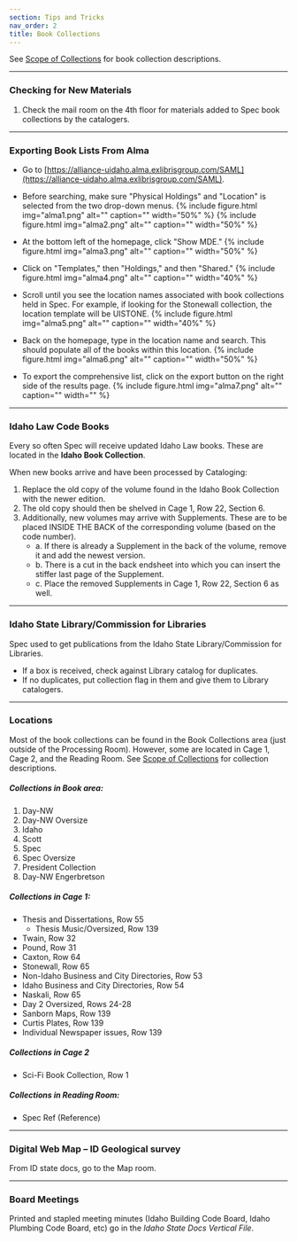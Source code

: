 ```yaml
---
section: Tips and Tricks
nav_order: 2
title: Book Collections
---
```

See [Scope of Collections](https://uidaholib.github.io/spec-docs/content/introduction/scope.html#other-archival-collections) for book collection descriptions.

---
### Checking for New Materials

1. Check the mail room on the 4th floor for materials added to Spec book collections by the catalogers.

---
### Exporting Book Lists From Alma

- Go to [https://alliance-uidaho.alma.exlibrisgroup.com/SAML](https://alliance-uidaho.alma.exlibrisgroup.com/SAML).

- Before searching, make sure "Physical Holdings" and "Location" is selected from the two drop-down menus.
{% include figure.html img="alma1.png" alt="" caption="" width="50%" %}
{% include figure.html img="alma2.png" alt="" caption="" width="50%" %}

- At the bottom left of the homepage, click "Show MDE."
{% include figure.html img="alma3.png" alt="" caption="" width="50%" %}

- Click on "Templates," then "Holdings," and then "Shared."
{% include figure.html img="alma4.png" alt="" caption="" width="40%" %}

- Scroll until you see the location names associated with book collections held in Spec. For example, if looking for the Stonewall collection, the location template will be UISTONE.
{% include figure.html img="alma5.png" alt="" caption="" width="40%" %}

- Back on the homepage, type in the location name and search. This should populate all of the books within this location. 
{% include figure.html img="alma6.png" alt="" caption="" width="50%" %}

- To export the comprehensive list, click on the export button on the right side of the results page.
{% include figure.html img="alma7.png" alt="" caption="" width="" %}

---
### Idaho Law Code Books

Every so often Spec will receive updated Idaho Law books. These are located in the **Idaho Book Collection**.

When new books arrive and have been processed by Cataloging:
1. Replace the old copy of the volume found in the Idaho Book Collection with the newer edition.
2. The old copy should then be shelved in Cage 1, Row 22, Section 6.
3. Additionally, new volumes may arrive with Supplements. These are to be placed INSIDE THE BACK of the corresponding volume (based on the code number).
   - a. If there is already a Supplement in the back of the volume, remove it and add the newest version.
   - b. There is a cut in the back endsheet into which you can insert the stiffer last page of the Supplement.
   - c. Place the removed Supplements in Cage 1, Row 22, Section 6 as well.


---
### Idaho State Library/Commission for Libraries

Spec used to get publications from the Idaho State Library/Commission for Libraries. 
- If a box is received, check against Library catalog for duplicates. 
- If no duplicates, put collection flag in them and give them to Library catalogers.

---
### Locations
Most of the book collections can be found in the Book Collections area (just outside of the Processing Room). However, some are located in Cage 1, Cage 2, and the Reading Room. See [Scope of Collections](https://uidaholib.github.io/spec-docs/content/introduction/scope.html#other-archival-collections) for collection descriptions.

##### Collections in Book area:
1. Day-NW
2. Day-NW Oversize
3. Idaho
4. Scott
5. Spec
6. Spec Oversize
7. President Collection
8. Day-NW Engerbretson

##### Collections in Cage 1:
- Thesis and Dissertations, Row 55
    - Thesis Music/Oversized, Row 139
- Twain, Row 32
- Pound, Row 31
- Caxton, Row 64
- Stonewall, Row 65
- Non-Idaho Business and City Directories, Row 53
- Idaho Business and City Directories, Row 54
- Naskali, Row 65
- Day 2 Oversized, Rows 24-28
- Sanborn Maps, Row 139
- Curtis Plates, Row 139
- Individual Newspaper issues, Row 139

##### Collections in Cage 2
- Sci-Fi Book Collection, Row 1

##### Collections in Reading Room:
- Spec Ref (Reference)

---
### Digital Web Map – ID Geological survey
From ID state docs, go to the Map room.

---
### Board Meetings
Printed and stapled meeting minutes (Idaho Building Code Board, Idaho Plumbing Code Board, etc) go in the *Idaho State Docs Vertical File*.
